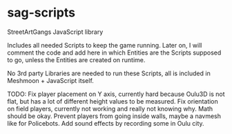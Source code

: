 sag-scripts
===========

StreetArtGangs JavaScript library

Includes all needed Scripts to keep the game running. Later on, I will comment the code and add here in which Entities are the Scripts supposed to go, unless the Entities are created on runtime.

No 3rd party Libraries are needed to run these Scripts, all is included in Meshmoon + JavaScript itself.

TODO: Fix player placement on Y axis, currently hard because Oulu3D is not flat, but has a lot of different height values to be measured.
      Fix orientation on field players, currently not working and really not knowing why. Math should be okay.
      Prevent players from going inside walls, maybe a navmesh like for Policebots.
      Add sound effects by recording some in Oulu city.
      

